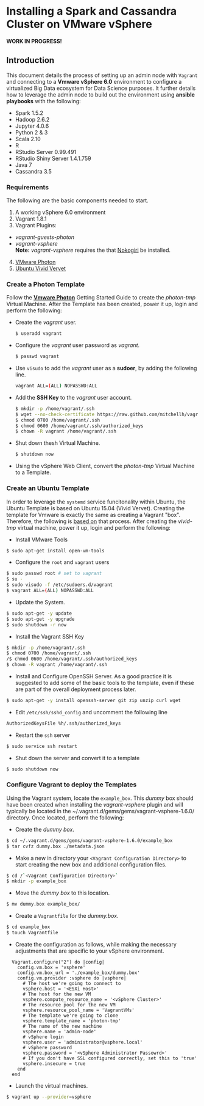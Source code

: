 # Installing a Spark and Cassandra Cluster on VMware vSphere
__WORK IN PROGRESS!__  
## Introduction
This document details the process of setting up an admin node with `Vagrant` and connecting to a __Vmware vSphere 6.0__ environment to configure a virtualized Big Data ecosystem for Data Science purposes. It further details how to leverage the admin node to build out the environment using __ansible playbooks__ with the following:
- Spark 1.5.2
- Hadoop 2.6.2
- Jupyter 4.0.6
- Python 2 & 3
- Scala 2.10
- R
- RStudio Server 0.99.491
- RStudio Shiny Server 1.4.1.759
- Java 7
- Cassandra 3.5

### Requirements
The following are the basic components needed to start. 
1. A working vSphere 6.0 environment
2. Vagrant 1.8.1
3. Vagrant Plugins:
  - _vagrant-guests-photon_
  - _vagrant-vsphere_  
    __Note:__ _vagrant-vsphere_ requires the that [Nokogiri](http://www.nokogiri.org/tutorials/installing_nokogiri.html) be installed.
4. [VMware Photon](https://vmware.github.io/photon/assets/files/getting_started_with_photon_on_vsphere.pdf)
5. [Ubuntu Vivid Vervet](http://releases.ubuntu.com/vivid)

### Create a Photon Template  
Follow the __[Vmware Photon](https://vmware.github.io/photon/assets/files/getting_started_with_photon_on_vsphere.pdf)__ Getting Started Guide to create the *photon-tmp* Virtual Machine. After the Template has been created, power it up, login and perform the following:  
- Create the *vagrant* user.
  ```sh
  $ useradd vagrant
  ```
- Configure the *vagrant* user password as *vagrant*.
  ```sh
  $ passwd vagrant
  ```
- Use `visudo` to add the *vagrant* user as a __sudoer__, by adding the following line.
  ```sh
  vagrant ALL=(ALL) NOPASSWD:ALL
  ```
- Add the __SSH Key__ to the *vagrant* user account.
  ```sh
  $ mkdir -p /home/vagrant/.ssh
  $ wget --no-check-certificate https://raw.github.com/mitchellh/vagrant/master/keys/vagrant.pub -O /home/vagrant/.ssh/authorized_keys
  $ chmod 0700 /home/vagrant/.ssh
  $ chmod 0600 /home/vagrant/.ssh/authorized_keys
  $ chown -R vagrant /home/vagrant/.ssh
  ```
- Shut down thesh Virtual Machine.
  ```sh
  $ shutdown now
  ```
- Using the vSphere Web Client, convert the *photon-tmp* Virtual Machine to a Template.

### Create an Ubuntu Template  
In order to leverage the `systemd` service funcitonality within Ubuntu, the Ubuntu Template is based on Ubuntu 15.04 (Vivid Vervet). Creating the template for Vmware is exactly the same as creating a Vagrant "box". Therefore, the following is [based on](https://blog.engineyard.com/2014/building-a-vagrant-box) that process. After creating the *vivid-tmp* virtual machine, power it up, login and perform the following:  
- Install VMware Tools
```sh
$ sudo apt-get install open-vm-tools
```
- Configure the `root` and `vagrant` users
```sh
$ sudo passwd root # set to vagrant
$ su -
$ sudo visudo -f /etc/sudoers.d/vagrant
$ vagrant ALL=(ALL) NOPASSWD:ALL
```
- Update the System.
```sh
$ sudo apt-get -y update
$ sudo apt-get -y upgrade
$ sudo shutdown -r now
```
- Install the Vagrant SSH Key
```sh
$ mkdir -p /home/vagrant/.ssh
$ chmod 0700 /home/vagrant/.ssh
/$ chmod 0600 /home/vagrant/.ssh/authorized_keys
$ chown -R vagrant /home/vagrant/.ssh
```
- Install and Configure OpenSSH Server. As a good practice it is suggested to add some of the basic tools to the template, even if these are part of the overall deployment process later.
```sh
$ sudo apt-get -y install openssh-server git zip unzip curl wget
```
- Edit `/etc/ssh/sshd_config` and uncomment the following line
```sh
AuthorizedKeysFile %h/.ssh/authorized_keys
```
- Restart the `ssh` server
```sh
$ sudo service ssh restart
```
- Shut down the server and convert it to a template
```sh
$ sudo shutdown now
```
### Configure Vagrant to deploy the Templates
Using the Vagrant system, locate the `example_box`. This *dummy* box should have been created when installing the _vagrant-vsphere_ plugin and will typically be located in the ~/.vagrant.d/gems/gems/vagrant-vsphere-1.6.0/ directory. Once located, perform the following:  
- Create the _dummy box_.
```sh
$ cd ~/.vagrant.d/gems/gems/vagrant-vsphere-1.6.0/example_box
$ tar cvfz dummy.box ./metadata.json
```
- Make a new in directory your `<Vagrant Configuration Directory>` to start creating the new box and additional configuration files.
```sh
$ cd /`<Vagrant Configuration Directory>`
$ mkdir -p example_box
```
- Move the *dummy box* to this location.
```sh
$ mv dummy.box example_box/
```
- Create a `Vagrantfile` for the *dummy.box*.
```sh
$ cd example_box
$ touch Vagrantfile
```
- Create the configuration as follows, while making the necessary adjustments that are specific to your vSphere environment.
```
  Vagrant.configure("2") do |config|
    config.vm.box = 'vsphere'
    config.vm.box_url = './example_box/dummy.box'
    config.vm.provider :vsphere do |vsphere|
      # The host we're going to connect to
      vsphere.host = '<ESXi Host>'
      # The host for the new VM
      vsphere.compute_resource_name = '<vSphere Cluster>'
      # The resource pool for the new VM
      vsphere.resource_pool_name = 'VagrantVMs'
      # The template we're going to clone
      vsphere.template_name = 'photon-tmp'
      # The name of the new machine
      vsphere.name = 'admin-node'
      # vSphere login
      vsphere.user = 'administrator@vsphere.local' 
      # vSphere password
      vsphere.password = '<vSphere Administrator Passowrd>'
      # If you don't have SSL configured correctly, set this to 'true'
      vsphere.insecure = true
    end
  end
```
- Launch the virtual machines.
```sh
$ vagrant up --provider=vsphere
```
